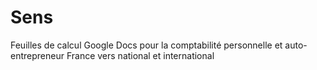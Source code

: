 # Sens
Feuilles de calcul Google Docs pour la comptabilité personnelle et auto-entrepreneur France vers national et international
